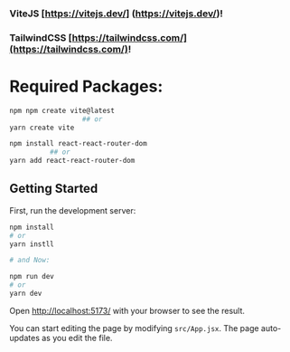 ### ViteJS [https://vitejs.dev/] (https://vitejs.dev/)!

### TailwindCSS [https://tailwindcss.com/](https://tailwindcss.com/)!

# Required Packages:

```bash
npm npm create vite@latest
                  ## or
yarn create vite

npm install react-react-router-dom
          ## or
yarn add react-react-router-dom
```

## Getting Started

First, run the development server:

```bash
npm install
# or
yarn instll

# and Now:

npm run dev
# or
yarn dev
```

Open [http://localhost:5173/](http://localhost:5173/) with your browser to see the result.

You can start editing the page by modifying `src/App.jsx`. The page auto-updates as you edit the file.
